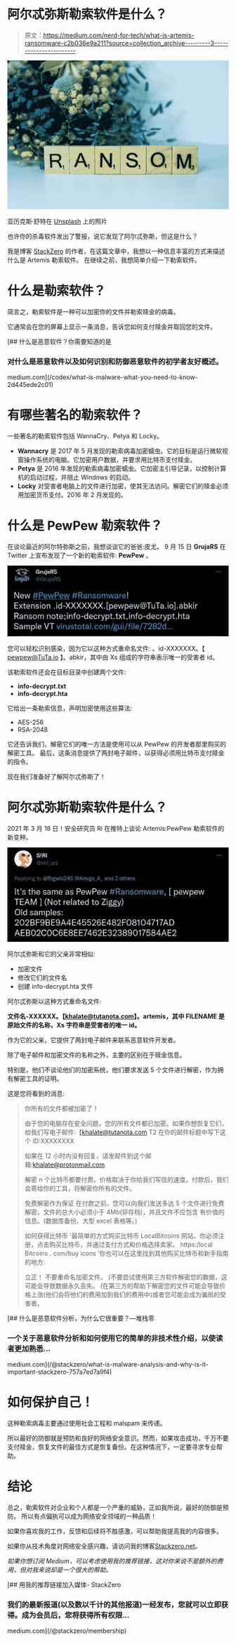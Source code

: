 # 阿尔忒弥斯勒索软件是什么？

> 原文：<https://medium.com/nerd-for-tech/what-is-artemis-ransomware-c2b036e9a211?source=collection_archive---------3----------------------->

![](img/35f40b1a671f1b1b87d4973d9231d1f1.png)

亚历克斯·舒特在 [Unsplash](https://unsplash.com?utm_source=medium&utm_medium=referral) 上的照片

也许你的杀毒软件发出了警报，说它发现了阿尔忒弥斯，但这是什么？

我是博客 [StackZero](/@stackzero/what-is-malware-analysis-and-why-is-it-important-stackzero-757a7ed7a9f4) 的作者，在这篇文章中，我想以一种信息丰富的方式来描述什么是 Artemis 勒索软件。
在继续之前，我想简单介绍一下勒索软件。

# 什么是勒索软件？

简言之，勒索软件是一种可以加密你的文件并勒索赎金的病毒。

它通常会在您的屏幕上显示一条消息，告诉您如何支付赎金并取回您的文件。

[](/codex/what-is-malware-what-you-need-to-know-2d445ede2c01) [## 什么是恶意软件？你需要知道的是

### 对什么是恶意软件以及如何识别和防御恶意软件的初学者友好概述。

medium.com](/codex/what-is-malware-what-you-need-to-know-2d445ede2c01) 

# 有哪些著名的勒索软件？

一些著名的勒索软件包括 WannaCry、Petya 和 Locky。

*   **Wannacry** 是 2017 年 5 月发现的勒索病毒加密蠕虫。它的目标是运行微软视窗操作系统的电脑。它加密用户数据，并要求用比特币支付赎金。
*   **Petya** 是 2016 年发现的勒索病毒加密蠕虫。它加密主引导记录，以控制计算机的启动过程，并阻止 Windows 的启动。
*   **Locky** 对受害者电脑上的文件进行加密，使其无法访问。解密它们的赎金必须用加密货币支付。2016 年 2 月发现的。

# 什么是 PewPew 勒索软件？

在谈论最近的阿尔特弥斯之前，我想谈谈它的爸爸:皮尤。
9 月 15 日 **GrujaRS** 在 Twitter 上宣布发现了一个新的勒索软件: **PewPew** 。

![](img/c56fbf4a6d93baafd44330a0a8ec0576.png)

您可以轻松识别感染，因为它以这种方式重命名文件:
。id-XXXXXXX。【 [pewpew@TuTa.io](mailto:pewpew@TuTa.io) 】。abkir，其中由 Xs 组成的字符串表示唯一的受害者 id。

该勒索软件还会在目标目录中创建两个文件:

*   **info-decrypt.txt**
*   **info-decrypt.hta**

它给出一条勒索信息，声明加密使用这些算法:

*   AES-256
*   RSA-2048

它还告诉我们，解密它们的唯一方法是使用可以从 PewPew 的开发者那里购买的解密工具。
最后，这条消息提供了两封电子邮件，以获得必须用比特币支付赎金的指令。

现在我们准备好了解阿尔忒弥斯了！

# 阿尔忒弥斯勒索软件是什么？

2021 年 3 月 18 日！安全研究员 Ri 在推特上谈论 Artemis:PewPew 勒索软件的新变种。

![](img/0137f4c68a1d8d71e7c52c29d30814b6.png)

阿尔忒弥斯和它的父亲非常相似:

*   加密文件
*   修改它们的文件名
*   创建 info-decrypt.hta 文件

阿尔忒弥斯以这种方式重命名文件:

**文件名-XXXXXX。【khalate@tutanota.com】。artemis，其中 FILENAME 是原始文件的名称，Xs 字符串是受害者的唯一 id。**

作为它的父亲，它提供了两封电子邮件来联系恶意软件开发者。

除了电子邮件和加密文件的名称之外，主要的区别在于赎金信息。

特别是，他们不谈论他们的加密系统，他们要求发送 5 个文件进行解密，作为拥有解密工具的证明。

这是您将看到的消息:

> 你所有的文件都被加密了！
> 
> 由于您的电脑存在安全问题，您的所有文件都已加密。如果你想恢复它们，给我们写电子邮件:【khalate@tutanota.com
> T2 在你的邮件标题中写下这个 ID:XXXXXXXX
> 
> 如果在 12 小时内没有回复，请发邮件到这个邮箱:[khalate@protonmail.com](mailto:khalate@protonmail.com)
> 
> 解密 n 个比特币都要付费。价格取决于你给我们写信的速度。付款后，我们会寄给你的工具，将解密你所有的文件。
> 
> 免费解密作为保证
> 在付款之前，您可以向我们发送多达 5 个文件进行免费解密，文件的总大小必须小于 4Mb(非存档)，并且文件不应包含
> 有价值的信息。(数据库备份、大型 excel 表格等。)
> 
> 如何获得比特币
> '最简单的方式购买比特币 LocalBitcoins 网站。你必须注册，点击购买比特币，并通过支付方式和价格选择卖家。
> https:/local Bitcoins . com/buy icons
> ’你也可以在这里找到其他购买比特币和新手指南的地方:
> 
> 立正！
> 不要重命名加密文件。
> (不要尝试使用第三方软件解密您的数据，这可能会导致数据永久丢失。
> (在第三方的帮助下解密您的文件可能会导致价格上涨(他们会将他们的费用加到我们的费用中)或者您可能会成为骗局的受害者。

[](/@stackzero/what-is-malware-analysis-and-why-is-it-important-stackzero-757a7ed7a9f4) [## 什么是恶意软件分析，为什么它很重要？—堆栈零

### 一个关于恶意软件分析和如何使用它的简单的非技术性介绍，以使读者更加熟悉…

medium.com](/@stackzero/what-is-malware-analysis-and-why-is-it-important-stackzero-757a7ed7a9f4) 

# 如何保护自己！

这种勒索病毒主要通过使用社会工程和 malspam 来传递。

所以最好的防御就是预防和良好的网络安全意识。然而，如果攻击成功，千万不要支付赎金，恢复文件的最佳方式是恢复备份。在这种情况下，一定要寻求专业帮助。

# 结论

总之，勒索软件对企业和个人都是一个严重的威胁，正如我所说，最好的防御是预防。
所以有点偏执可以成为网络安全领域的一种品质！

如果你喜欢我的工作，反馈和后续将不胜感激，可以帮助我提高我的内容很多。

如果你从技术角度对网络安全感兴趣，请访问我的博客[Stackzero.net](http://stackzero.net)。

*如果你想订阅 Medium，可以考虑使用我的推荐链接，这对你来说不是额外的费用，但对我来说却是一个很大的帮助。*

[](/@stackzero/membership) [## 用我的推荐链接加入媒体- StackZero

### 我们的最新报道(以及数以千计的其他报道)一经发布，您就可以立即获得。成为会员后，您将获得所有权限…

medium.com](/@stackzero/membership)